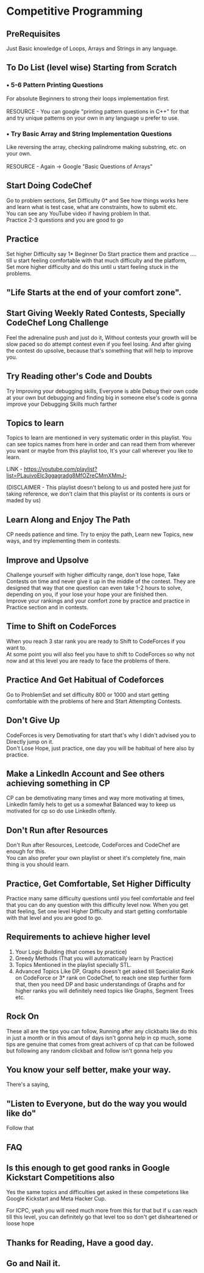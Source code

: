 # Competitive Programming

## PreRequisites
Just Basic knowledge of Loops, Arrays and Strings in any language.
<br>

## To Do List (level wise) Starting from Scratch
### • 5-6 Pattern Printing Questions 
For absolute Beginners to strong their loops implementation first. <br><br>
RESOURCE - 
You can google "printing pattern questions in C++" for that and try unique patterns on your own in any language u prefer to use.

### • Try Basic Array and String Implementation Questions
Like reversing the array, checking palindrome making substring, etc. on your own. <br><br>
RESOURCE - Again -> Google "Basic Questions of Arrays"

## Start Doing CodeChef
Go to problem sections, Set Difficulty 0* and See how things works here and learn what is test case, what are constraints, how to submit etc. <br>
You can see any YouTube video if having problem In that. <br>
Practice 2-3 questions and you are good to go

## Practice
Set higher Difficulty say 1* Beginner Do Start practice them and practice .... till u start feeling comfortable with that much difficulty and the platform, <br>
Set more higher difficulty and do this until u start feeling stuck in the problems.

## "Life Starts at the end of your comfort zone".

## Start Giving Weekly Rated Contests, Specially CodeChef Long Challenge

Feel the adrenaline push and just do it, Without contests your growth will be slow paced so do attempt contest even if you feel losing. And after giving the contest do upsolve, because that's something that will help to improve you.

## Try Reading other's Code and Doubts
Try Improving your debugging skills, Everyone is able Debug their own code at your own but debugging and finding big in someone else's code is gonna improve your Debugging Skills much farther

## Topics to learn
Topics to learn are mentioned in very systematic order in this playlist. You can see topics names from here in order and can read them from wherever you want or maybe from this playlist too, It's your call wherever you like to learn. <br>

LINK - https://youtube.com/playlist?list=PLauivoElc3ggagradg8MfOZreCMmXMmJ-
<br>

(DISCLAIMER - This playlist doesn't belong to us and posted here just for taking reference, we don't claim that this playlist or its contents is ours or maded by us)

## Learn Along and Enjoy The Path
CP needs patience and time. Try to enjoy the path, Learn new Topics, new ways, and try implementing them in contests.

## Improve and Upsolve
Challenge yourself with higher difficulty range, don't lose hope, Take Contests on time and never give it up in the middle of the contest. They are designed that way that one question can even take 1-2 hours to solve, depending on you, if your lose your hope your are finished then. <br>
Improve your rankings and your comfort zone by practice and practice in Practice section and in contests.

## Time to Shift on CodeForces
When you reach 3 star rank you are ready to Shift to CodeForces if you want to. <br>
At some point you will also feel you have to shift to CodeForces so why not now and at this level you are ready to face the problems of there.

## Practice And Get Habitual of Codeforces
Go to ProblemSet and set difficulty 800 or 1000 and start getting comfortable with the problems of here and Start Attempting Contests.

## Don't Give Up
CodeForces is very Demotivating for start that's why I didn't advised you to Directly jump on it. <br>
Don't Lose Hope, just practice, one day you will be habitual of here also by practice.

## Make a LinkedIn Account and See others achieving something in CP
CP can be demotivating many times and way more motivating at times, <br>
LinkedIn family hels to get us a somewhat Balanced way to keep us motivated for cp so do use LinkedIn oftenly.

## Don't Run after Resources
Don't Run after Resources, Leetcode, CodeForces and CodeChef are enough for this. <br>
You can also prefer your own playlist or sheet it's completely fine, main thing is you should learn.

## Practice, Get Comfortable, Set Higher Difficulty
Practice many same difficulty questions until you feel comfortable and feel that you can do any question with this difficulty level now.
When you get that feeling, Set one level Higher Difficulty and start getting comfortable with that level and you are good to go.

## Requirements to achieve higher level
1) Your Logic Building (that comes by practice)
2) Greedy Methods (That you will automatically learn by Practice)
3) Topics Mentioned in the playlist specially STL.
4) Advanced Topics Like DP, Graphs doesn't get asked till Specialist Rank on CodeForce or 3* rank on CodeChef, to reach one step further form that, then you need DP and basic understandings of Graphs
and for higher ranks you will definitely need topics like Graphs, Segment Trees etc.

## Rock On
These all are the tips you can follow, Running after any clickbaits like do this in just a month or in this amout of days isn't gonna help in cp much, some tips are genuine that comes from great achivers of cp that can be followed but following any random clickbait and follow isn't gonna help you

## You know your self better, make your way.

There's a saying,
## "Listen to Everyone, but do the way you would like do"
Follow that

## FAQ 
## Is this enough to get good ranks in Google Kickstart Competitions also
Yes the same topics and difficulties get asked in these competetions like Google Kickstart and Meta Hacker Cup.<br>

For ICPC, yeah you will need much more from this for that but if u can reach till this level, you can definitely go that level too so don't get disheartened or loose hope 

## Thanks for Reading, Have a good day.
## Go and Nail it.
